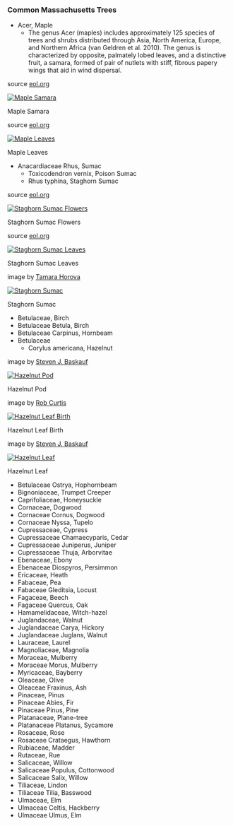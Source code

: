 ### Common Massachusetts Trees
* Acer, Maple 
	* The genus Acer (maples) includes approximately 125 species of trees 
	and shrubs distributed through Asia, North America, Europe, and 
	Northern Africa (van Geldren et al. 2010). The genus is characterized 
	by opposite, palmately lobed leaves, and a distinctive fruit, a samara, 
	formed of pair of nutlets with stiff, fibrous papery wings that aid in 
	wind dispersal.
	
<div class="picture">
	<p class="credit">source <a href="http://content61.eol.org/content/2012/07/15/05/93671_orig.jpg">eol.org</a></p>
	<a href="img/maple_samara.jpg"><img src="img/maple_samara.jpg" alt="Maple Samara"/></a>
	<p class="caption">Maple Samara</p>
</div>

<div class="picture">
	<p class="credit">source <a href="http://content63.eol.org/content/2009/04/20/21/55743_orig.jpg">eol.org</a></p>
	<a href="img/maple_leaves.jpg"><img src="img/maple_leaves.jpg" alt="Maple Leaves"/></a>
	<p class="caption">Maple Leaves</p>
</div>
	
* Anacardiaceae Rhus, Sumac
	* Toxicodendron vernix, Poison Sumac
	* Rhus typhina, Staghorn Sumac

<div class="picture">
	<p class="credit">source <a href="http://content61.eol.org/content/2012/05/24/00/27497_orig.jpg">eol.org</a></p>
	<a href="img/staghorn_sumac_no_leaves.jpg"><img src="img/staghorn_sumac_no_leaves.jpg" alt="Staghorn Sumac Flowers"/></a>
	<p class="caption">Staghorn Sumac Flowers</p>
</div>

<div class="picture">
	<p class="credit">source <a href="http://content61.eol.org/content/2011/11/02/15/79251_orig.jpg">eol.org</a></p>
	<a href="img/staghorn_sumac_leaves.jpg"><img src="img/staghorn_sumac_leaves.jpg" alt="Staghorn Sumac Leaves"/></a>
	<p class="caption">Staghorn Sumac Leaves</p>
</div>

<div class="picture">
	<p class="credit">image by <a href="http://eol.org/data_objects/5822088">Tamara Horova</a></p>
	<a href="img/staghorn_sumac.jpg"><img src="img/staghorn_sumac.jpg" alt="Staghorn Sumac"/></a>
	<p class="caption">Staghorn Sumac</p>
</div>

* Betulaceae, Birch
* Betulaceae Betula, Birch    
* Betulaceae Carpinus, Hornbeam
* Betulaceae 
	* Corylus americana, Hazelnut
	
<div class="picture">
	<p class="credit">image by <a href="http://eol.org/data_objects/21951387">Steven J. Baskauf</a></p>
	<a href="img/hazelnut_pod.jpg"><img src="img/hazelnut_pod.jpg" alt="Hazelnut Pod"/></a>
	<p class="caption">Hazelnut Pod</p>
</div>

<div class="picture">
	<p class="credit">image by <a href="http://eol.org/data_objects/22513343">Rob Curtis</a></p>
	<a href="img/hazelnut_leaf_birth.jpg"><img src="img/hazelnut_leaf_birth.jpg" alt="Hazelnut Leaf Birth"/></a>
	<p class="caption">Hazelnut Leaf Birth</p>
</div>

<div class="picture">
	<p class="credit">image by <a href="http://eol.org/data_objects/22513345">Steven J. Baskauf</a></p>
	<a href="img/hazelnut_leaf.jpg"><img src="img/hazelnut_leaf.jpg" alt="Hazelnut Leaf"/></a>
	<p class="caption">Hazelnut Leaf</p>
</div>
	
* Betulaceae Ostrya, Hophornbeam
* Bignoniaceae, Trumpet Creeper
* Caprifoliaceae, Honeysuckle
* Cornaceae, Dogwood
* Cornaceae Cornus, Dogwood
* Cornaceae Nyssa, Tupelo
* Cupressaceae, Cypress
* Cupressaceae Chamaecyparis, Cedar
* Cupressaceae Juniperus, Juniper
* Cupressaceae Thuja, Arborvitae
* Ebenaceae, Ebony
* Ebenaceae Diospyros, Persimmon
* Ericaceae, Heath
* Fabaceae, Pea
* Fabaceae Gleditsia, Locust
* Fagaceae, Beech
* Fagaceae Quercus, Oak
* Hamamelidaceae, Witch-hazel
* Juglandaceae, Walnut
* Juglandaceae Carya, Hickory
* Juglandaceae Juglans, Walnut
* Lauraceae, Laurel
* Magnoliaceae, Magnolia
* Moraceae, Mulberry
* Moraceae Morus, Mulberry
* Myricaceae, Bayberry
* Oleaceae, Olive
* Oleaceae Fraxinus, Ash 
* Pinaceae, Pinus
* Pinaceae Abies, Fir
* Pinaceae Pinus, Pine
* Platanaceae, Plane-tree
* Platanaceae Platanus, Sycamore
* Rosaceae, Rose
* Rosaceae Crataegus, Hawthorn
* Rubiaceae, Madder
* Rutaceae, Rue
* Salicaceae, Willow
* Salicaceae Populus, Cottonwood
* Salicaceae Salix, Willow
* Tiliaceae, Lindon
* Tiliaceae Tilia, Basswood
* Ulmaceae, Elm
* Ulmaceae Celtis, Hackberry
* Ulmaceae Ulmus, Elm